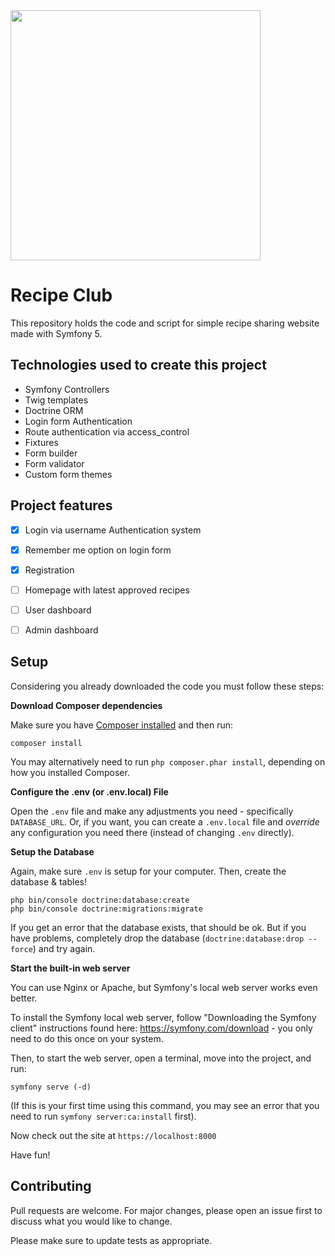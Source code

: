 <img src="https://user-images.githubusercontent.com/70708109/103316306-c17ccf80-4a30-11eb-92b3-5f0fd06d9957.png" width="400">

# Recipe Club
This repository holds the code and script for simple recipe sharing website made with Symfony 5.

## Technologies used to create this project
* Symfony Controllers
* Twig templates
* Doctrine ORM
* Login form Authentication
* Route authentication via access_control
* Fixtures
* Form builder
* Form validator
* Custom form themes

## Project features
- [x] Login via username Authentication system
- [x] Remember me option on login form
- [x] Registration
- [ ] Homepage with latest approved recipes
- [ ] User dashboard
- [ ] Admin dashboard


## Setup

Considering you already downloaded the code you must follow these steps:


**Download Composer dependencies**

Make sure you have [Composer installed](https://getcomposer.org/download/)
and then run:

```
composer install
```

You may alternatively need to run `php composer.phar install`, depending
on how you installed Composer.

**Configure the .env (or .env.local) File**

Open the `.env` file and make any adjustments you need - specifically
`DATABASE_URL`. Or, if you want, you can create a `.env.local` file
and *override* any configuration you need there (instead of changing
`.env` directly).

**Setup the Database**

Again, make sure `.env` is setup for your computer. Then, create
the database & tables!

```
php bin/console doctrine:database:create
php bin/console doctrine:migrations:migrate
```

If you get an error that the database exists, that should
be ok. But if you have problems, completely drop the
database (`doctrine:database:drop --force`) and try again.

**Start the built-in web server**

You can use Nginx or Apache, but Symfony's local web server
works even better.

To install the Symfony local web server, follow
"Downloading the Symfony client" instructions found
here: https://symfony.com/download - you only need to do this
once on your system.

Then, to start the web server, open a terminal, move into the
project, and run:

```
symfony serve (-d)
```


(If this is your first time using this command, you may see an
error that you need to run `symfony server:ca:install` first).

Now check out the site at `https://localhost:8000`

Have fun!

## Contributing
Pull requests are welcome. For major changes, please open an issue first to discuss what you would like to change.

Please make sure to update tests as appropriate.
